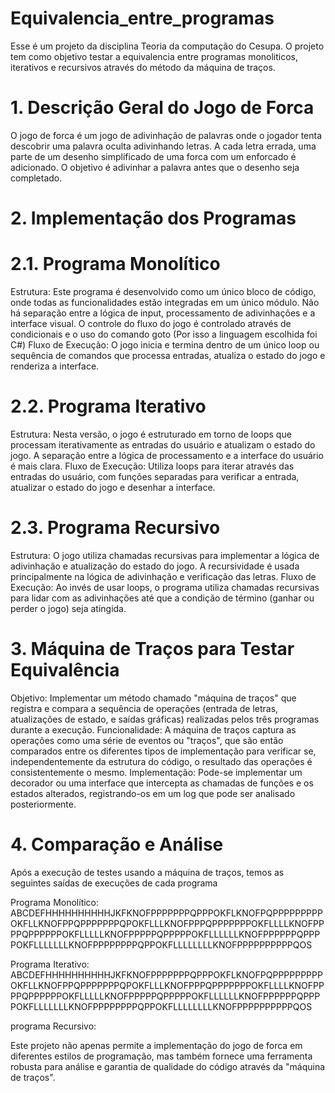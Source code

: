 # Equivalencia_entre_programas
Esse é um projeto da disciplina Teoria da computação do Cesupa. O projeto tem como objetivo testar a equivalencia entre programas monoliticos, iterativos e recursivos através do método da máquina de traços.

# 1. Descrição Geral do Jogo de Forca

O jogo de forca é um jogo de adivinhação de palavras onde o jogador tenta descobrir uma palavra oculta adivinhando letras. A cada letra errada, uma parte de um desenho simplificado de uma forca com um enforcado é adicionado. O objetivo é adivinhar a palavra antes que o desenho seja completado.
# 2. Implementação dos Programas
# 2.1. Programa Monolítico

Estrutura: Este programa é desenvolvido como um único bloco de código, onde todas as funcionalidades estão integradas em um único módulo. Não há separação entre a lógica de input, processamento de adivinhações e a interface visual. O controle do fluxo do jogo é controlado através de condicionais e o uso do comando goto (Por isso a linguagem escolhida foi C#)
Fluxo de Execução: O jogo inicia e termina dentro de um único loop ou sequência de comandos que processa entradas, atualiza o estado do jogo e renderiza a interface.

# 2.2. Programa Iterativo

Estrutura: Nesta versão, o jogo é estruturado em torno de loops que processam iterativamente as entradas do usuário e atualizam o estado do jogo. A separação entre a lógica de processamento e a interface do usuário é mais clara.
Fluxo de Execução: Utiliza loops para iterar através das entradas do usuário, com funções separadas para verificar a entrada, atualizar o estado do jogo e desenhar a interface.

# 2.3. Programa Recursivo

Estrutura: O jogo utiliza chamadas recursivas para implementar a lógica de adivinhação e atualização do estado do jogo. A recursividade é usada principalmente na lógica de adivinhação e verificação das letras.
Fluxo de Execução: Ao invés de usar loops, o programa utiliza chamadas recursivas para lidar com as adivinhações até que a condição de término (ganhar ou perder o jogo) seja atingida.

# 3. Máquina de Traços para Testar Equivalência

Objetivo: Implementar um método chamado "máquina de traços" que registra e compara a sequência de operações (entrada de letras, atualizações de estado, e saídas gráficas) realizadas pelos três programas durante a execução.
Funcionalidade: A máquina de traços captura as operações como uma série de eventos ou "traços", que são então comparados entre os diferentes tipos de implementação para verificar se, independentemente da estrutura do código, o resultado das operações é consistentemente o mesmo.
Implementação: Pode-se implementar um decorador ou uma interface que intercepta as chamadas de funções e os estados alterados, registrando-os em um log que pode ser analisado posteriormente.

# 4. Comparação e Análise

Após a execução de testes usando a máquina de traços, temos as seguintes saídas de execuções de cada programa

Programa Monolítico: ABCDEFHHHHHHHHHHJKFKNOFPPPPPPPQPPPOKFLKNOFPQPPPPPPPPPOKFLLKNOFPPQPPPPPPPQPOKFLLLKNOFPPPQPPPPPPPOKFLLLLKNOFPPPPQPPPPPPOKFLLLLLKNOFPPPPPQPPPPPOKFLLLLLLKNOFPPPPPPQPPPPOKFLLLLLLLKNOFPPPPPPPPQPPOKFLLLLLLLLKNOFPPPPPPPPPPQOS

Programa Iterativo:  ABCDEFHHHHHHHHHHJKFKNOFPPPPPPPQPPPOKFLKNOFPQPPPPPPPPPOKFLLKNOFPPQPPPPPPPQPOKFLLLKNOFPPPQPPPPPPPOKFLLLLKNOFPPPPQPPPPPPOKFLLLLLKNOFPPPPPQPPPPPOKFLLLLLLKNOFPPPPPPQPPPPOKFLLLLLLLKNOFPPPPPPPPQPPOKFLLLLLLLLKNOFPPPPPPPPPPQOS

programa Recursivo:  

Este projeto não apenas permite a implementação do jogo de forca em diferentes estilos de programação, mas também fornece uma ferramenta robusta para análise e garantia de qualidade do código através da "máquina de traços".
